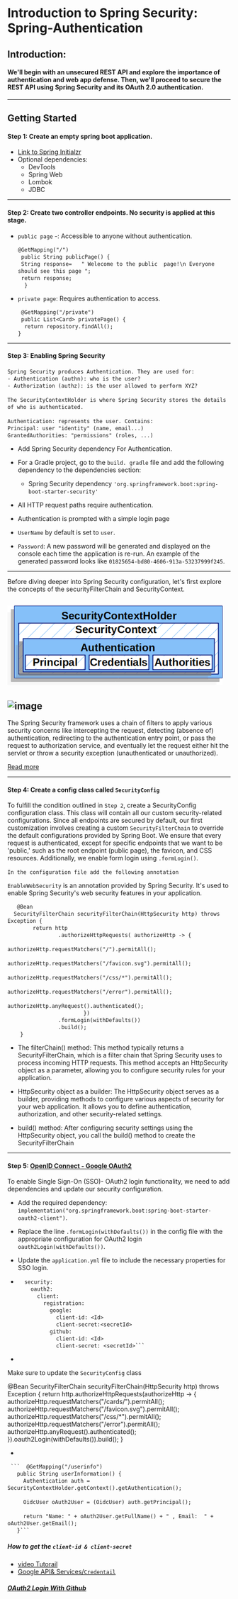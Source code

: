 # Introduction to Spring Security: Spring-Authentication

## Introduction:


#### We'll begin with an unsecured REST API and explore the importance of authentication and web app defense. Then, we'll proceed to secure the REST API using Spring Security and its OAuth 2.0 authentication.
 ---

Getting Started
---

#### Step 1: Create an empty spring boot application.

  - [Link to Spring Initialzr](https://start.spring.io/#!type=gradle-project&language=java&platformVersion=3.2.5&packaging=jar&jvmVersion=17&groupId=com.rtx.example&artifactId=demo-spring-authentication&name=demoSpringAuthentication&description=Demo%20project%20for%20Spring%20Boot&packageName=com.rtx.example.authentication&dependencies=lombok,mysql,web,h2,data-jdbc,devtools)
  - Optional dependencies:
    - DevTools
    - Spring Web
    - Lombok
    - JDBC
---
    
#### Step 2: Create two controller endpoints. No security is applied at this stage.

- `public page` -: Accessible to anyone without authentication.
  

      @GetMapping("/")
  	   public String publicPage() {
       String response=   " Welecome to the public  page!\n Everyone should see this page ";		
       return response;
  	    }

- `private page`:  Requires authentication to access.
   ```
    @GetMapping("/private")
    public List<Card> privatePage() {
     return repository.findAll();
   }

   ```
---
#### Step 3: Enabling Spring Security 

    Spring Security produces Authentication. They are used for:
    - Authentication (authn): who is the user?
    - Authorization (authz): is the user allowed to perform XYZ?

    The SecurityContextHolder is where Spring Security stores the details of who is authenticated.

    Authentication: represents the user. Contains:
    Principal: user "identity" (name, email...)
    GrantedAuthorities: "permissions" (roles, ...)
    
- Add Spring Security dependency For Authentication.
- For a Gradle project, go to the `build. gradle` file and add the following dependency to the dependencies section:

  - Spring Security dependency `'org.springframework.boot:spring-boot-starter-security'`

-  All HTTP request paths require authentication.
-  Authentication is prompted with a simple login page
- `UserName` by default is set to `user`.
- `Password`: A new password will be generated and displayed on the console each time the application is re-run. An example of the generated password looks like `01825654-bd80-4606-913a-53237999f245`.
  

--- 
 Before diving deeper into Spring Security configuration, let's first explore the concepts of the securityFilterChain  and SecurityContext.

 
![alt text](image.png)
-
![image](https://github.com/hsadeveloper/spring-security/assets/139012520/c6346228-82e3-4016-b23c-2f192ef6c4e0)
-
The Spring Security framework uses a chain of filters to apply various security concerns like intercepting the request, detecting (absence of) authentication, redirecting to the authentication entry point, or pass the request to authorization service, and eventually let the request either hit the servlet or throw a security exception (unauthenticated or unauthorized). 



[Read more](https://javarevisited.blogspot.com/2021/02/spring-security-interview-questions-answers-java.html#ixzz8YoVLwKkl)

---

#### Step 4: Create a config class called `SecurityConfig`

To fulfill the condition outlined in `Step 2`, create a SecurityConfig configuration class. This class will contain all our custom security-related configurations.
Since all endpoints are secured by default, our first customization involves creating a custom `SecurityFilterChain` to override the default configurations provided by Spring Boot. We ensure that every request is authenticated, except for specific endpoints that we want to be 'public,' such as the root endpoint (public page), the favicon, and CSS resources. Additionally, we enable form login using `.formLogin()`.




```In the configuration file add the following annotation ```

`EnableWebSecurity` is an annotation provided by Spring Security. It's used to enable Spring Security's web security features in your application.


       @Bean
      SecurityFilterChain securityFilterChain(HttpSecurity http) throws Exception {
            return http
                    .authorizeHttpRequests( authorizeHttp -> {
                                authorizeHttp.requestMatchers("/").permitAll();
                                authorizeHttp.requestMatchers("/favicon.svg").permitAll();
                                authorizeHttp.requestMatchers("/css/*").permitAll();
                                authorizeHttp.requestMatchers("/error").permitAll();
                                authorizeHttp.anyRequest().authenticated();
                            })
                    .formLogin(withDefaults())
                    .build();
        }

- The filterChain() method: This method typically returns a SecurityFilterChain, which is a filter chain that Spring Security uses to process incoming HTTP requests. This method accepts an 
                            HttpSecurity object as a parameter, allowing you to configure security rules for your application.
  
- HttpSecurity object as a builder: The HttpSecurity object serves as a builder, providing methods to configure various aspects of security for your web application. It allows you to define 
                                   authentication, authorization, and other security-related settings.
  
- build() method: After configuring security settings using the HttpSecurity object, you call the build() method to create the SecurityFilterChain

---
#### Step 5: [OpenID Connect - Google OAuth2 ](https://developers.google.com/identity/openid-connect/openid-connect)

To enable Single Sign-On (SSO)- OAuth2 login functionality, we need to add dependencies and update our security configuration. 

- Add the required dependency: `implementation("org.springframework.boot:spring-boot-starter-oauth2-client")`.
- Replace the line `.formLogin(withDefaults())` in the config file with the appropriate configuration for OAuth2 login ```oauth2Login(withDefaults())```.
  
- Update the `application.yml` file to include the necessary properties for SSO login.
  
-
  ```spring:
    security:
      oauth2:
        client:
          registration:
            google:
              client-id: <Id>
              client-secret:<secretId>
            github:
              client-id: <Id>
              client-secret: <secretId>```
  
-
Make sure to update the `SecurityConfig` class

   @Bean
    SecurityFilterChain securityFilterChain(HttpSecurity http) throws Exception {
      return http.authorizeHttpRequests(authorizeHttp -> {
        authorizeHttp.requestMatchers("/cards/").permitAll();
        authorizeHttp.requestMatchers("/favicon.svg").permitAll();
        authorizeHttp.requestMatchers("/css/*").permitAll();
        authorizeHttp.requestMatchers("/error").permitAll();
        authorizeHttp.anyRequest().authenticated();
      }).oauth2Login(withDefaults()).build();
    }

-

     ```  @GetMapping("/userinfo")
       public String userInformation() {
         Authentication auth = SecurityContextHolder.getContext().getAuthentication();
     
         OidcUser oAuth2User = (OidcUser) auth.getPrincipal();
     
         return "Name: " + oAuth2User.getFullName() + " , Email:  " + oAuth2User.getEmail();
       }```
 
##### How to get the ```client-id & client-secret```
 - [video Tutorail](https://www.youtube.com/watch?v=5TBffxNBTCs)
 - [Google API& Services/`Credentail`](https://console.cloud.google.com/apis/credentials?project=authentic-bongo-420019)

##### [OAuth2 Login With Github](https://www.youtube.com/watch?v=us0VjFiHogo) 







